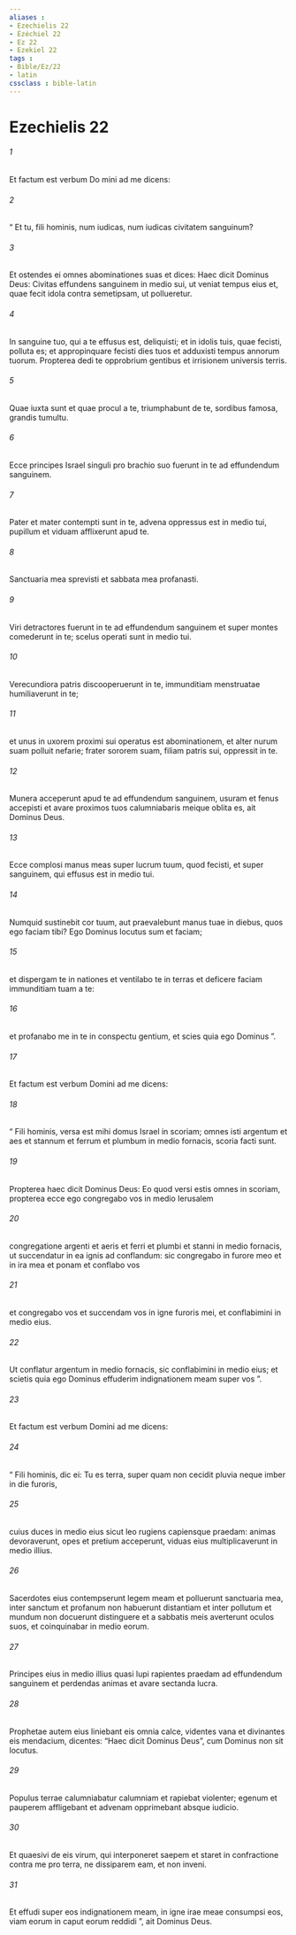 ```yaml
---
aliases : 
- Ezechielis 22
- Ézéchiel 22
- Ez 22
- Ezekiel 22
tags : 
- Bible/Ez/22
- latin
cssclass : bible-latin
---
```


# Ezechielis 22

###### 1
Et factum est verbum Do mini ad me dicens: 
###### 2
“ Et tu, fili hominis, num iudicas, num iudicas civitatem sanguinum? 
###### 3
Et ostendes ei omnes abominationes suas et dices: Haec dicit Dominus Deus: Civitas effundens sanguinem in medio sui, ut veniat tempus eius et, quae fecit idola contra semetipsam, ut pollueretur. 
###### 4
In sanguine tuo, qui a te effusus est, deliquisti; et in idolis tuis, quae fecisti, polluta es; et appropinquare fecisti dies tuos et adduxisti tempus annorum tuorum. Propterea dedi te opprobrium gentibus et irrisionem universis terris. 
###### 5
Quae iuxta sunt et quae procul a te, triumphabunt de te, sordibus famosa, grandis tumultu. 
###### 6
Ecce principes Israel singuli pro brachio suo fuerunt in te ad effundendum sanguinem. 
###### 7
Pater et mater contempti sunt in te, advena oppressus est in medio tui, pupillum et viduam afflixerunt apud te. 
###### 8
Sanctuaria mea sprevisti et sabbata mea profanasti. 
###### 9
Viri detractores fuerunt in te ad effundendum sanguinem et super montes comederunt in te; scelus operati sunt in medio tui. 
###### 10
Verecundiora patris discooperuerunt in te, immunditiam menstruatae humiliaverunt in te; 
###### 11
et unus in uxorem proximi sui operatus est abominationem, et alter nurum suam polluit nefarie; frater sororem suam, filiam patris sui, oppressit in te. 
###### 12
Munera acceperunt apud te ad effundendum sanguinem, usuram et fenus accepisti et avare proximos tuos calumniabaris meique oblita es, ait Dominus Deus.
###### 13
Ecce complosi manus meas super lucrum tuum, quod fecisti, et super sanguinem, qui effusus est in medio tui. 
###### 14
Numquid sustinebit cor tuum, aut praevalebunt manus tuae in diebus, quos ego faciam tibi? Ego Dominus locutus sum et faciam; 
###### 15
et dispergam te in nationes et ventilabo te in terras et deficere faciam immunditiam tuam a te: 
###### 16
et profanabo me in te in conspectu gentium, et scies quia ego Dominus ”.
###### 17
Et factum est verbum Domini ad me dicens: 
###### 18
“ Fili hominis, versa est mihi domus Israel in scoriam; omnes isti argentum et aes et stannum et ferrum et plumbum in medio fornacis, scoria facti sunt. 
###### 19
Propterea haec dicit Dominus Deus: Eo quod versi estis omnes in scoriam, propterea ecce ego congregabo vos in medio Ierusalem 
###### 20
congregatione argenti et aeris et ferri et plumbi et stanni in medio fornacis, ut succendatur in ea ignis ad conflandum: sic congregabo in furore meo et in ira mea et ponam et conflabo vos 
###### 21
et congregabo vos et succendam vos in igne furoris mei, et conflabimini in medio eius. 
###### 22
Ut conflatur argentum in medio fornacis, sic conflabimini in medio eius; et scietis quia ego Dominus effuderim indignationem meam super vos ”.
###### 23
Et factum est verbum Domini ad me dicens: 
###### 24
“ Fili hominis, dic ei: Tu es terra, super quam non cecidit pluvia neque imber in die furoris, 
###### 25
cuius duces in medio eius sicut leo rugiens capiensque praedam: animas devoraverunt, opes et pretium acceperunt, viduas eius multiplicaverunt in medio illius. 
###### 26
Sacerdotes eius contempserunt legem meam et polluerunt sanctuaria mea, inter sanctum et profanum non habuerunt distantiam et inter pollutum et mundum non docuerunt distinguere et a sabbatis meis averterunt oculos suos, et coinquinabar in medio eorum. 
###### 27
Principes eius in medio illius quasi lupi rapientes praedam ad effundendum sanguinem et perdendas animas et avare sectanda lucra. 
###### 28
Prophetae autem eius liniebant eis omnia calce, videntes vana et divinantes eis mendacium, dicentes: “Haec dicit Dominus Deus”, cum Dominus non sit locutus. 
###### 29
Populus terrae calumniabatur calumniam et rapiebat violenter; egenum et pauperem affligebant et advenam opprimebant absque iudicio. 
###### 30
Et quaesivi de eis virum, qui interponeret saepem et staret in confractione contra me pro terra, ne dissiparem eam, et non inveni. 
###### 31
Et effudi super eos indignationem meam, in igne irae meae consumpsi eos, viam eorum in caput eorum reddidi ”, ait Dominus Deus.
